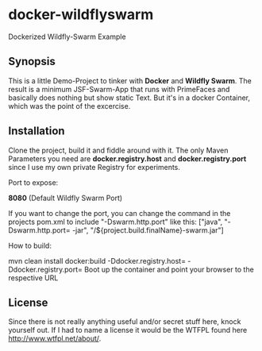 # docker-wildflyswarm
Dockerized Wildfly-Swarm Example

## Synopsis

This is a little Demo-Project to tinker with **Docker** and **Wildfly Swarm**. 
The result is a minimum JSF-Swarm-App that runs with PrimeFaces and basically does nothing but show static Text. 
But it's in a docker Container, which was the point of the excercise.  

## Installation

Clone the project, build it and fiddle around with it.
The only Maven Parameters you need are **docker.registry.host** and **docker.registry.port** since I use my own private Registry for experiments. 

Port to expose: 

**8080** (Default Wildfly Swarm Port)

If you want to change the port, you can change the <entryPoint> command in the projects pom.xml to include "-Dswarm.http.port" like this:
<entryPoint>["java", "-Dswarm.http.port=<port> -jar", "/${project.build.finalName}-swarm.jar"]</entryPoint>


How to build: 

mvn clean install docker:build -Ddocker.registry.host=<your docker registry host> -Ddocker.registry.port=<your docker registry port>
Boot up the container and point your browser to the respective URL


## License

Since there is not really anything useful and/or secret stuff here, knock yourself out. If I had to name a license it would be the WTFPL found here http://www.wtfpl.net/about/.
